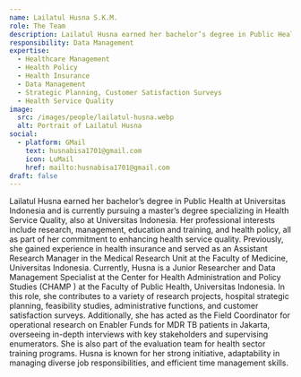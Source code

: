 ```yaml
---
name: Lailatul Husna S.K.M.
role: The Team
description: Lailatul Husna earned her bachelor’s degree in Public Health at Universitas Indonesia and is currently pursuing a master’s degree specializing in Health Service Quality,
responsibility: Data Management
expertise:
  - Healthcare Management
  - Health Policy
  - Health Insurance
  - Data Management
  - Strategic Planning, Customer Satisfaction Surveys
  - Health Service Quality
image:
  src: /images/people/lailatul-husna.webp
  alt: Portrait of Lailatul Husna
social:
  - platform: GMail
    text: husnabisa1701@gmail.com
    icon: LuMail
    href: mailto:husnabisa1701@gmail.com
draft: false
---
```


Lailatul Husna earned her bachelor’s degree in Public Health at Universitas Indonesia and is currently pursuing a master’s degree specializing in Health Service Quality, also at Universitas Indonesia. Her professional interests include research, management, education and training, and health policy, all as part of her commitment to enhancing health service quality. Previously, she gained experience in health insurance and served as an Assistant Research Manager in the Medical Research Unit at the Faculty of Medicine, Universitas Indonesia. Currently, Husna is a Junior Researcher and Data Management Specialist at the Center for Health Administration and Policy Studies (CHAMP ) at the Faculty of Public Health, Universitas Indonesia. In this role, she contributes to a variety of research projects, hospital strategic planning, feasibility studies, administrative functions, and customer satisfaction surveys. Additionally, she has acted as the Field Coordinator for operational research on Enabler Funds for MDR TB patients in Jakarta, overseeing in-depth interviews with key stakeholders and supervising enumerators. She is also part of the evaluation team for health sector training programs. Husna is known for her strong initiative, adaptability in managing diverse job responsibilities, and efficient time management skills.

